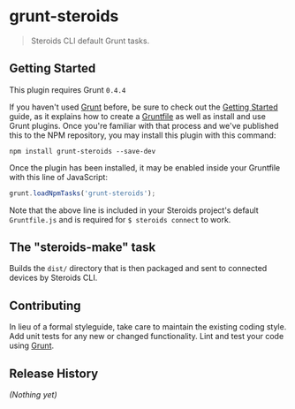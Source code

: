 # grunt-steroids

> Steroids CLI default Grunt tasks.

## Getting Started
This plugin requires Grunt `0.4.4`

If you haven't used [Grunt](http://gruntjs.com/) before, be sure to check out the [Getting Started](http://gruntjs.com/getting-started) guide, as it explains how to create a [Gruntfile](http://gruntjs.com/sample-gruntfile) as well as install and use Grunt plugins. Once you're familiar with that process and we've published this to the NPM repository, you may install this plugin with this command:

```shell
npm install grunt-steroids --save-dev
```

Once the plugin has been installed, it may be enabled inside your Gruntfile with this line of JavaScript:

```js
grunt.loadNpmTasks('grunt-steroids');
```

Note that the above line is included in your Steroids project's default `Gruntfile.js` and is required for `$ steroids connect` to work.

## The "steroids-make" task

Builds the `dist/` directory that is then packaged and sent to connected devices by Steroids CLI.

## Contributing
In lieu of a formal styleguide, take care to maintain the existing coding style. Add unit tests for any new or changed functionality. Lint and test your code using [Grunt](http://gruntjs.com/).

## Release History
_(Nothing yet)_
